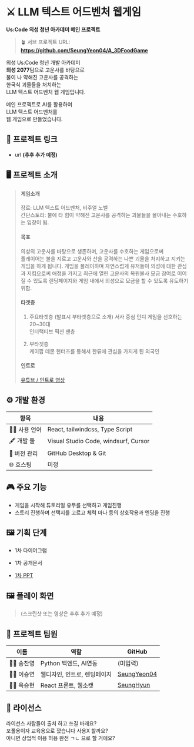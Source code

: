 # ⚔️ LLM 텍스트 어드벤처 웹게임 
  
**Us:Code 의성 청년 아카데미 메인 프로젝트**  
> 🪴 서브 프로젝트 URL: **https://github.com/SeungYeon04/A_3DFoodGame**  
  
의성 Us:Code 청년 개발 아카데미  
**의성 2077**팀으로 고운사를 바탕으로  
불이 나 약해진 고운사를 공격하는  
한국식 괴물들을 처치하는  
LLM 텍스트 어드벤처 웹 게임입니다.  
  
메인 프로젝트로 AI를 활용하여  
LLM 텍스트 어드벤처를  
웹 게임으로 만들었습니다.  
  
## 🔗 프로젝트 링크

- url **(추후 추가 예정)**
  
## 🖥️ 프로젝트 소개

> #### 게임소개 
> 장르: LLM 텍스트 어드벤처, 비주얼 노벨  
> 간단스토리: 불에 타 힘이 약해진 고운사를 공격하는 괴물들을 몰아내는 수호하는 입장이 됨.  
>  
> #### 목표
> 의성의 고운사를 바탕으로 생존하며, 고운사를 수호하는 게임으로써    
> 플레이어는 불을 지르고 고운사와 산을 공격하는 나쁜 괴물을 처지하고 지키는 게임을 하게 됩니다.
> 게임을 플레이하며 자연스럽게 유저들이 의성에 대한 관심과 지킴으로써 애정을 가지고
> 최근에 열린 고운사의 복원불사 모금 참여로 이어질 수 있도록 렌딩페이지와 게임 내에서
> 의성으로 모금을 할 수 있도록 유도하기 위함.  
>  
> #### 타겟층 
> 1. 주요타겟층 (발표시 부타겟층으로 소개)
> 서사 중심 인디 게임을 선호하는 20~30대  
> 인터랙티브 픽션 팬층
>  
> 2. 부타겟층  
> 케이팝 데몬 헌터즈를 통해서 한류에 관심을 가지게 된 외국인  
>  
> #### 인트로 
> [유튜브 / 인트로 영상](https://youtu.be/F6VVrFvDHO8?si=qjOL8rTs-w2qLzpx)  
> 

  
## ⚙️ 개발 환경

| 항목             | 내용                               |
|------------------|-----------------------------------|
| 🧑‍💻 사용 언어     | React, tailwindcss, Type Script |
| 🖋 개발 툴   | Visual Studio Code, windsurf, Cursor |
| 📁 버전 관리      | GitHub Desktop & Git |
| 🌐 호스팅         | 미정 |
  
## 🎮 주요 기능

- 게임을 시작해 튜토리얼 유무를 선택하고 게임진행
- 스토리 진행하며 선택지를 고르고 체력 마나 등의 상호작용과 엔딩을 진행 
  
## 🖼️ 기획 단계 

- 1차 다이어그램  

- 1차 공개문서 

- [1차 PPT](https://www.canva.com/design/DAGv1bjKoEE/1cvOaeUHFqiuHmhc0SfJ_g/view?utm_content=DAGv1bjKoEE&utm_campaign=designshare&utm_medium=link2&utm_source=uniquelinks&utlId=h560ef79879)  
  
## 🖼️ 플레이 화면 

> (스크린샷 또는 영상은 추후 추가 예정)
  
## 🌱 프로젝트 팀원

| 이름         | 역할    | GitHub                                          |
|--------------|---------|------------------------------------------------|
| 👨‍💻 송찬영     | Python 백엔드, AI연동 | (미입력)                          |
| 👩‍💻 이승연     | 웹디자인, 인트로, 렌딩페이지 | [SeungYeon04](https://github.com/SeungYeon04) |
| 👨‍💻 옥승현     | React 프론트, 웹소캣 | [SeungHyun](https://github.com/SeungHyunOK) |
  
## 📜 라이선스

라이선스 사람들이 출처 하고 쓰길 바래요?  
포폴용이자 교육용으로 깠습니다 사용X 할까요?  
아니면 상업적 이용 허용 완전 ㄱㄴ 으로 할 거에요?  
